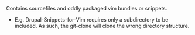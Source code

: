 Contains sourcefiles and oddly packaged vim bundles or snippets.

* E.g. Drupal-Snippets-for-Vim requires only a subdirectory to be
  included. As such, the git-clone will clone the wrong directory
structure.


